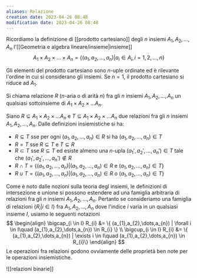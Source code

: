 ```yaml
---
aliases: Relazione
creation date: 2023-04-26 08:48
modification date: 2023-04-26 08:48
---
```


Ricordiamo la definizione di [[prodotto cartesiano]] degli $n$ insiemi $A_{1},A_{2},\dots,A_{n}$ l'[[Geometria e algebra lineare/insieme|insieme]]
$$ A_{1} \times A_{2} \times \dots \times A_{n} = \left\{ (a_{1},a_{2},\dots,a_{n}) | a_{i} \in A_{i}, i = 1,2,\dots,n \right\}  $$

Gli elementi del prodotto cartesiano sono $n$-uple ordinate ed è rilevante l'ordine in cui si considerano gli insiemi.
Se $n = 1$, il prodotto cartesiano si riduce ad $A_{1}$.

Si chiama relazione $R$ ($n$-aria o di arità $n$) fra gli $n$ insiemi $A_{1},A_{2},\dots,A_{n}$ un qualsiasi sottoinsieme di $A_{1} \times A_{2} \times \dots A_{n}$.

Siano $R \subseteq A_{1} \times A_{2} \times \dots A_{n}$ e $T \subseteq A_{1} \times A_{2} \times \dots A_{n}$ due relazioni fra gli $n$ insiemi $A_{1},A_{2},\dots,A_{n}$. Dalle definizioni insiemistiche si ha:
- $R \subseteq T$ sse per ogni $(a_{1},a_{2},\dots,a_{n}) \in R$ si ha $(a_{1},a_{2},\dots,a_{n}) \in T$
- $R = T$ sse $R \subseteq T$ e $T \subseteq R$
- $R \subset T$ sse $R \subseteq T$ ed esiste almeno una $n$-upla $(a_{1}',a_{2}',\dots,a_{n}') \in T$ tale che $(a_{1}',a_{2}',\dots,a_{n}') \notin R$
- $R \cap T = \{ (a_{1},a_{2},\dots,a_{n}) | (a_{1},a_{2},\dots,a_{n}) \in R\text{ e } (a_{1},a_{2},\dots,a_{n})\in T \}$
- $R \cup T = \{ (a_{1},a_{2},\dots,a_{n}) | (a_{1},a_{2},\dots,a_{n}) \in R \text{ o } (a_{1},a_{2},\dots,a_{n}) \in T \}$

Come è noto dalle nozioni sulla teoria degl insiemi, le definizioni di intersezione e unione si possono estendere ad una famiglia arbitraria di relazioni fra gli $n$ insiemi $A_{1},A_{2},\dots,A_{n}$. Pertanto se consideriamo una famiglia di relazioni $\{ R_{i} | i \in I \}$ fra $A_{1},A_{2},\dots,A_{n}$ dove l'indice $i$ varia in un qualsiasi insieme $I$, usiamo le seguenti notazioni
$$ \begin{align}
\bigcap_{i \in I} R_{i} &= \{ (a_{1},a_{2},\dots,a_{n}) | \forall i \in I\quad (a_{1},a_{2},\dots,a_{n}) \in R_{i}  \} \\
\bigcup_{i \in I} R_{i} &= \{ (a_{1},a_{2},\dots,a_{n}) | \exists i \in I\quad (a_{1},a_{2},\dots,a_{n}) \in R_{i}\}
\end{align} $$
Le operazioni fra relazioni godono ovviamente delle proprietà ben note per le operazioni insiemistiche.

![[relazioni binarie]]
